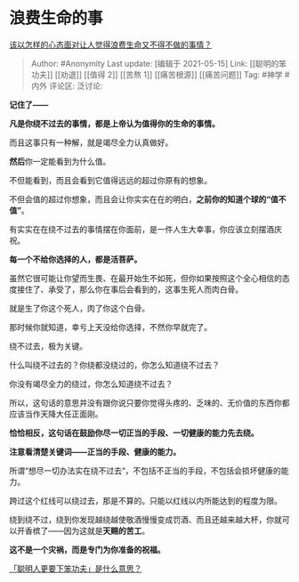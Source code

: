 # 浪费生命的事
[该以怎样的心态面对让人觉得浪费生命又不得不做的事情？](https://www.zhihu.com/question/457093118/answer/1861315517)

> Author: #Anonymity
> Last update: [编辑于 2021-05-15]
> Link: [[聪明的笨功夫]] [[劝退]] [[值得 2]] [[苦熬 1]] [[痛苦根源]] [[痛苦问题]]
> Tag: #神学 #内外
> 评论区:
> 泛讨论:

**记住了——**

**凡是你绕不过去的事情，都是上帝认为值得你的生命的事情。**

而且这事只有一种解，就是竭尽全力认真做好。

**然后**你一定能看到为什么值。

不但能看到，而且会看到它值得远远的超过你原有的想象。

不但会值的超过你想象，而且会让你实实在在的明白，**之前你的知道个球的“值不值”**。

有实实在在绕不过去的事情摆在你面前，是一件人生大幸事，你应该立刻摆酒庆祝。

**每一个不给你选择的人，都是活菩萨。**

虽然它很可能让你望而生畏、在最开始生不如死，但你如果按照这个全心相信的态度接住了、承受了，那么你在事后会看到的，这事生死人而肉白骨。

就是生了你这个死人，肉了你这个白骨。

那时候你就知道，幸亏上天没给你选择，不然你早就完了。

绕不过去，极为关键。

什么叫绕不过去的？你绕都没绕过的，你怎么知道绕不过去？

你没有竭尽全力的绕过，你怎么知道绕不过去？

所以，这句话的意思并没有跟你说只要你觉得头疼的、乏味的、无价值的东西你都应该当作天降大任正面刚。

**恰恰相反，这句话在鼓励你尽一切正当的手段、一切健康的能力先去绕。**

**注意看清楚关键词——正当的手段、健康的能力。**

所谓“想尽一切办法实在绕不过去“，不包括不正当的手段，不包括会损坏健康的能力。

跨过这个红线可以绕过去，那是不算的。只能以红线以内所能达到的程度为限。

绕到绕不过，绕到你发现越绕越使敬酒慢慢变成罚酒、而且还越来越大杯，你就可以开香槟了——因为这就是**天赐的苦工**。

**这不是一个灾祸，而是专门为你准备的祝福。**

[「聪明人更要下笨功夫」是什么意思？](https://www.zhihu.com/question/20782378/answer/1331306390)
